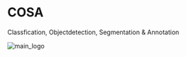# COSA
Classfication, Objectdetection, Segmentation & Annotation


![main_logo](https://user-images.githubusercontent.com/60123823/91150185-07c6c880-e6f7-11ea-9e0b-52131d86a0bd.jpg)
